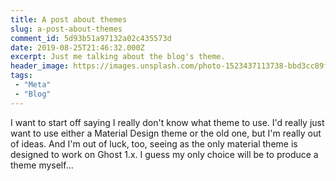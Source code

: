 ```yaml
---
title: A post about themes
slug: a-post-about-themes
comment_id: 5d93b51a97132a02c435573d
date: 2019-08-25T21:46:32.000Z
excerpt: Just me talking about the blog's theme.
header_image: https://images.unsplash.com/photo-1523437113738-bbd3cc89fb19?ixlib=rb-1.2.1&q=80&fm=jpg&crop=entropy&cs=tinysrgb&w=2000&fit=max&ixid=eyJhcHBfaWQiOjExNzczfQ
tags: 
 - "Meta"
 - "Blog"
---
```


<p>I want to start off saying I really don't know what theme to use. I'd really just want to use either a Material Design theme or the old one, but I'm really out of ideas. And I'm out of luck, too, seeing as the only material theme is designed to work on Ghost 1.x. I guess my only choice will be to produce a theme myself...</p>